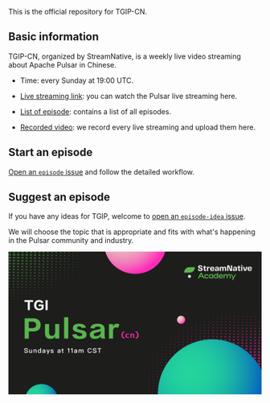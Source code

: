 This is the official repository for TGIP-CN.

## Basic information

TGIP-CN, organized by StreamNative, is a weekly live video streaming about Apache Pulsar in Chinese.

* Time: every Sunday at 19:00 UTC.

* [Live streaming link](https://live.bilibili.com/21468418): you can watch the Pulsar live streaming here.

* [List of episode](playlist.md): contains a list of all episodes.

* [Recorded video](https://space.bilibili.com/391380821/channel/detail?cid=98214): we record every live streaming and upload them here.

## Start an episode

[Open an `episode` issue](https://github.com/streamnative/tgip-cn/issues/new/choose) and follow the detailed workflow.

## Suggest an episode 

If you have any ideas for TGIP, welcome to [open an `episode-idea` issue](https://github.com/streamnative/tgip-cn/issues/new/choose).

We will choose the topic that is appropriate and fits with what's happening in the Pulsar community and industry.

![](image/cover.png)
